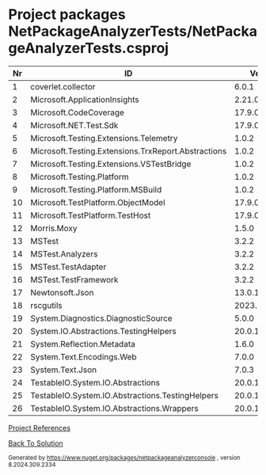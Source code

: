 
# Project packages NetPackageAnalyzerTests/NetPackageAnalyzerTests.csproj

|Nr|ID|Version|
| ----------- | ----------- | ----------- |
| 1 | coverlet.collector | 6.0.1 |
| 2 | Microsoft.ApplicationInsights | 2.21.0 |
| 3 | Microsoft.CodeCoverage | 17.9.0 |
| 4 | Microsoft.NET.Test.Sdk | 17.9.0 |
| 5 | Microsoft.Testing.Extensions.Telemetry | 1.0.2 |
| 6 | Microsoft.Testing.Extensions.TrxReport.Abstractions | 1.0.2 |
| 7 | Microsoft.Testing.Extensions.VSTestBridge | 1.0.2 |
| 8 | Microsoft.Testing.Platform | 1.0.2 |
| 9 | Microsoft.Testing.Platform.MSBuild | 1.0.2 |
| 10 | Microsoft.TestPlatform.ObjectModel | 17.9.0 |
| 11 | Microsoft.TestPlatform.TestHost | 17.9.0 |
| 12 | Morris.Moxy | 1.5.0 |
| 13 | MSTest | 3.2.2 |
| 14 | MSTest.Analyzers | 3.2.2 |
| 15 | MSTest.TestAdapter | 3.2.2 |
| 16 | MSTest.TestFramework | 3.2.2 |
| 17 | Newtonsoft.Json | 13.0.1 |
| 18 | rscgutils | 2023.827.1021 |
| 19 | System.Diagnostics.DiagnosticSource | 5.0.0 |
| 20 | System.IO.Abstractions.TestingHelpers | 20.0.15 |
| 21 | System.Reflection.Metadata | 1.6.0 |
| 22 | System.Text.Encodings.Web | 7.0.0 |
| 23 | System.Text.Json | 7.0.3 |
| 24 | TestableIO.System.IO.Abstractions | 20.0.15 |
| 25 | TestableIO.System.IO.Abstractions.TestingHelpers | 20.0.15 |
| 26 | TestableIO.System.IO.Abstractions.Wrappers | 20.0.15 |



[Project References](ProjectReferences)


[Back To Solution](../../ProjectRelation)

<small>Generated  by https://www.nuget.org/packages/netpackageanalyzerconsole , version 8.2024.309.2334</small>

